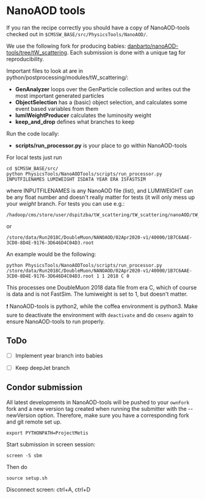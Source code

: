 
# NanoAOD tools

If you ran the recipe correctly you should have a copy of NanoAOD-tools checked out in `$CMSSW_BASE/src/PhysicsTools/NanoAOD/`.

We use the following fork for producing babies: [danbarto/nanoAOD-tools/tree/tW_scattering](https://github.com/danbarto/nanoAOD-tools/tree/tW_scattering).
Each submission is done with a unique tag for reproducibility.

Important files to look at are in python/postprocessing/modules/tW_scattering/:
- **GenAnalyzer** loops over the GenParticle collection and writes out the most important generated particles
- **ObjectSelection** has a (basic) object selection, and calculates some event based variables from them
- **lumiWeightProducer** calculates the luminosity weight
- **keep_and_drop** defines what branches to keep

Run the code locally:
- **scripts/run_processor.py** is your place to go within NanoAOD-tools

For local tests just run
```==
cd $CMSSW_BASE/src/
python PhysicsTools/NanoAODTools/scripts/run_processor.py INPUTFILENAMES LUMIWEIGHT ISDATA YEAR ERA ISFASTSIM
```
where INPUTFILENAMES is any NanoAOD file (list), and LUMIWEIGHT can be any float number and doesn't really matter for tests (it will only mess up your *weight* branch.
For tests you can use e.g.:
```
/hadoop/cms/store/user/dspitzba/tW_scattering/tW_scattering/nanoAOD/tW_scattering_nanoAOD_177.root
```
or
```
/store/data/Run2018C/DoubleMuon/NANOAOD/02Apr2020-v1/40000/1B7C6AAE-3CD0-8D4E-9176-3D646D4C04D3.root
```
An example would be the following:
```
python PhysicsTools/NanoAODTools/scripts/run_processor.py /store/data/Run2018C/DoubleMuon/NANOAOD/02Apr2020-v1/40000/1B7C6AAE-3CD0-8D4E-9176-3D646D4C04D3.root 1 1 2018 C 0
```
This processes one DoubleMuon 2018 data file from era C, which of course is data and is not FastSim. The lumiweight is set to 1, but doesn't matter.

:exclamation: NanoAOD-tools is python2, while the coffea environment is python3. Make sure to deactivate the environment with `deactivate` and do `cmsenv` again to ensure NanoAOD-tools to run properly.

## ToDo
- [ ] Implement year branch into babies
- [ ] Keep deepJet branch


## Condor submission

All latest developments in NanoAOD-tools will be pushed to your `ownFork` fork and a new version tag created when running the submitter with the --newVersion option.
Therefore, make sure you have a corresponding fork and git remote set up.

```
export PYTHONPATH=ProjectMetis
```

Start submission in screen session:
```
screen -S sbm
```
Then do
```
source setup.sh
```

Disconnect screen:
ctrl+A, ctrl+D
